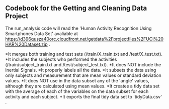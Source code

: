 ## Codebook for the Getting and Cleaning Data Project

The run_analysis code will read the 'Human Activity Recognition Using Smartphones Data Set' avaliable at https://d396qusza40orc.cloudfront.net/getdata%2Fprojectfiles%2FUCI%20HAR%20Dataset.zip .

*It merges both training and test sets (/train/X_train.txt and /test/X_test.txt).
*It includes the subjects who performed the activities (/train/subject_train.txt and /test/subject_test.txt).
*It does NOT include the Inertial Signals.
*It properly labels all the data.
*It subsets the data using only subjects and measurement that are mean values or standard deviation values.
*It does NOT use in the data subset any of the 'angle' values, although they are calculated using mean values.
*It creates a tidy data set with the average of each of the variables on the data subset for each activity and each subject.
*It exports the final tidy data set to 'tidyData.csv' .